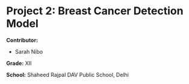 # Project 2: Breast Cancer Detection Model

**Contributor:**
- Sarah Nibo

**Grade:** XII

**School:** Shaheed Rajpal DAV Public School, Delhi
